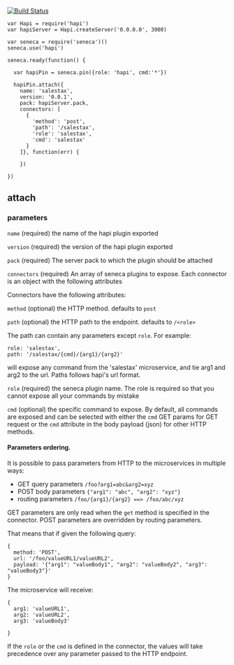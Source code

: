 
[![Build Status](https://api.travis-ci.org/nherment/seneca-hapi.png?branch=master)](https://travis-ci.org/nherment/seneca-hapi)


```
var Hapi = require('hapi')
var hapiServer = Hapi.createServer('0.0.0.0', 3000)

var seneca = require('seneca')()
seneca.use('hapi')

seneca.ready(function() {

  var hapiPin = seneca.pin({role: 'hapi', cmd:'*'})

  hapiPin.attach({
    name: 'salestax',
    version: '0.0.1',
    pack: hapiServer.pack,
    connectors: [
      {
        'method': 'post',
        'path': '/salestax',
        'role': 'salestax',
        'cmd': 'salestax'
      }
    ]}, function(err) {

    })

})
```


## attach

### parameters

```name``` (required) the name of the hapi plugin exported

```version``` (required) the version of the hapi plugin exported

```pack``` (required) The server pack to which the plugin should be attached


```connectors``` (required) An array of seneca plugins to expose. Each connector is an object with the following attributes

Connectors have the following attributes:

```method``` (optional) the HTTP method. defaults to ```post```

```path``` (optional) the HTTP path to the endpoint. defaults to ```/<role>```

The path can contain any parameters except ```role```.
For example:
```
role: 'salestax',
path: '/salestax/{cmd}/{arg1}/{arg2}'
```
will expose any command from the 'salestax' microservice, and tie arg1 and arg2 to the url.
Paths follows hapi's url format.

```role``` (required) the seneca plugin name. The role is required so that you cannot expose all your commands by mistake

```cmd``` (optional) the specific command to expose. By default, all commands are exposed and can be selected with
either the ```cmd``` GET params for GET request or the ```cmd``` attribute in the body payload (json) for other HTTP
methods.


#### Parameters ordering.

It is possible to pass parameters from HTTP to the microservices in multiple ways:

- GET query parameters ```/foo?arg1=abc&arg2=xyz```
- POST body parameters ```{"arg1": "abc", "arg2": "xyz"}```
- routing parameters ```/foo/{arg1}/{arg2} ==> /foo/abc/xyz```

GET parameters are only read when the ```get``` method is specified in the connector.
POST parameters are overridden by routing parameters.

That means that if given the following query:
```
{
  method: 'POST',
  url: '/foo/valueURL1/valueURL2',
  payload: '{"arg1": "valueBody1", "arg2": "valueBody2", "arg3": "valueBody3"}'
}
```

The microservice will receive:
```
{
  arg1: 'valueURL1',
  arg2: 'valueURL2',
  arg3: 'valueBody3'

}
```

If the ```role``` or the ```cmd``` is defined in the connector, the values will take precedence over any parameter
passed to the HTTP endpoint.
